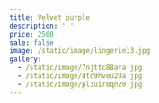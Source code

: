 ```yaml
---
title: Velvet purple
description: ' '
price: 2500
sale: false
image: /static/image/lingerie13.jpg
gallery:
  - /static/image/7njttc88ara.jpg
  - /static/image/dtd9hveu20a.jpg
  - /static/image/pl3uir8qn20.jpg
---
```


